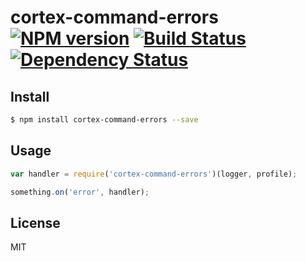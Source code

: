 # cortex-command-errors [![NPM version](https://badge.fury.io/js/cortex-command-errors.svg)](http://badge.fury.io/js/cortex-command-errors) [![Build Status](https://travis-ci.org/cortexjs/cortex-command-errors.svg?branch=master)](https://travis-ci.org/cortexjs/cortex-command-errors) [![Dependency Status](https://gemnasium.com/cortexjs/cortex-command-errors.svg)](https://gemnasium.com/cortexjs/cortex-command-errors)

<!-- description -->

## Install

```bash
$ npm install cortex-command-errors --save
```

## Usage

```js
var handler = require('cortex-command-errors')(logger, profile);

something.on('error', handler);
```

## License

MIT
<!-- do not want to make nodeinit to complicated, you can edit this whenever you want. -->